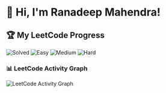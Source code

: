 # 👋 Hi, I'm Ranadeep Mahendra!

## 🏆 My LeetCode Progress

![Solved](https://img.shields.io/badge/Solved-73/3700-blue?cache=1759456286) ![Easy](https://img.shields.io/badge/Easy-41/904-brightgreen?cache=1759456286) ![Medium](https://img.shields.io/badge/Medium-31/1923-orange?cache=1759456286) ![Hard](https://img.shields.io/badge/Hard-1/873-red?cache=1759456286)

### 📊 LeetCode Activity Graph

![LeetCode Activity Graph](https://leetcard.jacoblin.cool/ranadeep_mahendra2426?theme=dark&font=Karma&ext=heatmap&cache=1759456286)
